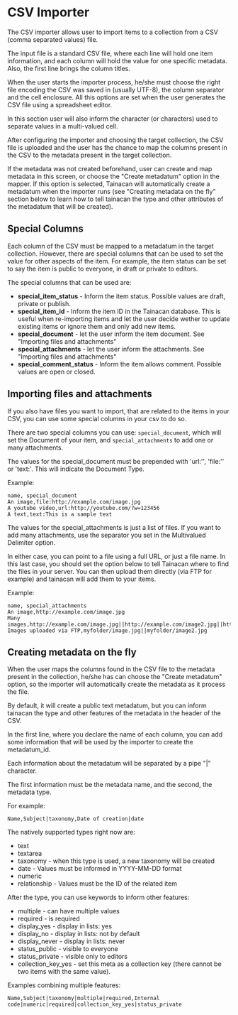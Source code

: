 # CSV Importer

The CSV importer allows user to import items to a collection from a CSV (comma separated values) file.

The input file is a standard CSV file, where each line will hold one item information, and each column will hold the value for one specific metadata. Also, the first line brings the column titles.

When the user starts the importer process, he/she must choose the right file encoding the CSV was saved in (usually UTF-8), the column separator and the cell enclosure. All this options are set when the user generates the CSV file using a spreadsheet editor.

In this section user will also inform the character (or characters) used to separate values in a multi-valued cell.

After configuring the importer and choosing the target collection, the CSV file is uploaded and the user has the chance to map the columns present in the CSV to the metadata present in the target collection.

If the metadata was not created beforehand, user can create and map metadata in this screen, or choose the "Create metadatum" option in the mapper. If this option is selected, Tainacan will automatically create a metadatum when the importer runs (see "Creating metadata on the fly" section below to learn how to tell tainacan the type and other attributes of the metadatum that will be created).


## Special Columns

Each column of the CSV must be mapped to a metadatum in the target collection. However, there are special columns that can be used to set the value for other aspects of the item. For example, the item status can be set to say the item is public to everyone, in draft or private to editors.

The special columns that can be used are:

* **special_item_status** - Inform the item status. Possible values are draft, private or publish.
* **special_item_id** - Inform the item ID in the Tainacan database. This is useful when re-importing items and let the user decide wether to update existing items or ignore them and only add new items.
* **special_document** - let the user inform the item document. See "Importing files and attachments"
* **special_attachments** - let the user inform the attachments. See "Importing files and attachments"
* **special_comment_status** - Inform the item allows comment. Possible values are open or closed.


## Importing files and attachments

If you also have files you want to import, that are related to the items in your CSV, you can use some special columns in your csv to do so.

There are two special columns you can use: `special_document`, which will set the Document of your item, and `special_attachments` to add one or many attachments.

The values for the special_document must be prepended with 'url:'', 'file:'' or 'text:'. This will indicate the Document Type.

Example:

```
name, special_document
An image,file:http://example.com/image.jpg
A youtube video,url:http://youtube.com/?w=123456
A text,text:This is a sample text
```

The values for the special_attachments is just a list of files. If you want to add many attachments, use the separator you set in the Multivalued Delimiter option.

In either case, you can point to a file using a full URL, or just a file name. In this last case, you should set the option below to tell Tainacan where to find the files in your server. You can then upload them directly (via FTP for example) and tainacan will add them to your items.

Example:

```
name, special_attachments
An image,http://example.com/image.jpg
Many images,http://example.com/image.jpg||http://example.com/image2.jpg||http://example.com/image3.jpg
Images uploaded via FTP,myfolder/image.jpg||myfolder/image2.jpg
```

## Creating metadata on the fly

When the user maps the columns found in the CSV file to the metadata present in the collection, he/she has can choose the "Create metadatum" option, so the importer will automatically create the metadata as it process the file.

By default, it will create a public text metadatum, but you can inform tainacan the type and other features of the metadata in the header of the CSV.

In the first line, where you declare the name of each column, you can add some information that will be used by the importer to create the metadatum_id.

Each information about the metadatum will be separated by a pipe "|" character. 

The first information must be the metadata name, and the second, the metadata type.

For example:

```
Name,Subject|taxonomy,Date of creation|date
```

The natively supported types right now are:

* text
* textarea
* taxonomy - when this type is used, a new taxonomy will be created
* date - Values must be informed in YYYY-MM-DD format 
* numeric 
* relationship - Values must be the ID of the related item

After the type, you can use keywords to inform other features:

* multiple - can have multiple values 
* required - is required
* display_yes - display in lists: yes 
* display_no - display in lists: not by default 
* display_never - display in lists: never 
* status_public - visible to everyone
* status_private - visible only to editors 
* collection_key_yes - set this meta as a collection key (there cannot be two items with the same value).

Examples combining multiple features:

```
Name,Subject|taxonomy|multiple|required,Internal code|numeric|required|collection_key_yes|status_private
```
